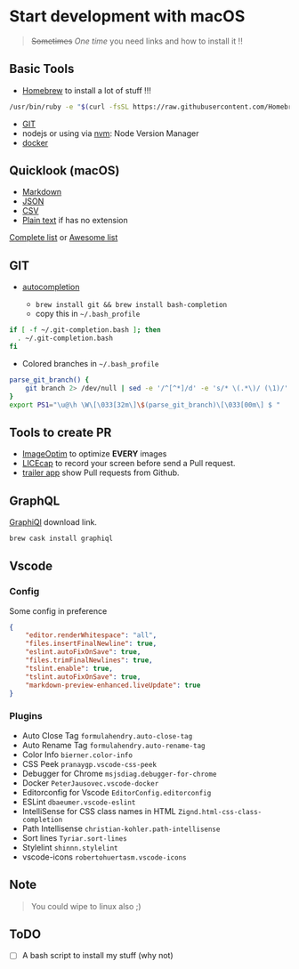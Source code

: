 # Start development with macOS

> ~~Sometimes~~ _One time_ you need links and how to install it !!

## Basic Tools

- [Homebrew](https://brew.sh) to install a lot of stuff !!!

```bash
/usr/bin/ruby -e "$(curl -fsSL https://raw.githubusercontent.com/Homebrew/install/master/install)"
```

- [GIT](https://git-scm.com/download/mac)
- nodejs or using via [nvm](https://github.com/creationix/nvm): Node Version Manager
- [docker](https://docs.docker.com/docker-for-mac/install/)

## Quicklook (macOS)

- [Markdown](http://inkmarkapp.com/markdown-quick-look-plugin-mac-os-x/)
- [JSON](http://www.sagtau.com/quicklookjson.html)
- [CSV](https://code.google.com/archive/p/quicklook-csv/)
- [Plain text](https://whomwah.github.io/qlstephen/) if has no extension

[Complete list](http://www.quicklookplugins.com) or [Awesome list](https://github.com/sindresorhus/quick-look-plugins)

## GIT

- [autocompletion](https://github.com/bobthecow/git-flow-completion/wiki/Install-Bash-git-completion) 

    - `brew install git && brew install bash-completion`
    - copy this in `~/.bash_profile`

```bash
if [ -f ~/.git-completion.bash ]; then
  . ~/.git-completion.bash
fi
```

- Colored branches in `~/.bash_profile`

```bash
parse_git_branch() {
    git branch 2> /dev/null | sed -e '/^[^*]/d' -e 's/* \(.*\)/ (\1)/'
}
export PS1="\u@\h \W\[\033[32m\]\$(parse_git_branch)\[\033[00m\] $ "
```

## Tools to create PR

- [ImageOptim](https://imageoptim.com/) to optimize **EVERY** images
- [LICEcap](https://www.cockos.com/licecap/) to record your screen before send a Pull request.
- [trailer app](https://github.com/ptsochantaris/trailer) show Pull requests from Github.

## GraphQL

[GraphiQl](https://electronjs.org/apps/graphiql) download link.
```bash
brew cask install graphiql
```

## Vscode

### Config

Some config in preference

```json
{
    "editor.renderWhitespace": "all",
    "files.insertFinalNewline": true,
    "eslint.autoFixOnSave": true,
    "files.trimFinalNewlines": true,
    "tslint.enable": true,
    "tslint.autoFixOnSave": true,
    "markdown-preview-enhanced.liveUpdate": true
}
```

### Plugins

- Auto Close Tag `formulahendry.auto-close-tag`
- Auto Rename Tag `formulahendry.auto-rename-tag`
- Color Info `bierner.color-info`
- CSS Peek `pranaygp.vscode-css-peek`
- Debugger for Chrome `msjsdiag.debugger-for-chrome`
- Docker `PeterJausovec.vscode-docker`
- Editorconfig for Vscode `EditorConfig.editorconfig`
- ESLint `dbaeumer.vscode-eslint`
- IntelliSense for CSS class names in HTML `Zignd.html-css-class-completion`
- Path Intellisense `christian-kohler.path-intellisense`
- Sort lines `Tyriar.sort-lines`
- Stylelint `shinnn.stylelint`
- vscode-icons `robertohuertasm.vscode-icons`

## Note

> You could wipe to linux also ;)

## ToDO

- [ ] A bash script to install my stuff (why not)
